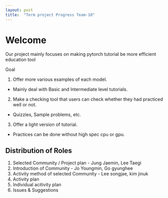```yaml
---
layout: post
title:  "Term project Progress Team-10"
---
```


# Welcome
Our project mainly focuses on making pytorch tutorial be more efficient education tool 

Goal 
1. Offer more various examples of each model.
  - Mainly deal with Basic and Intermediate level tutorials.
2. Make a checking tool that users can check whether they had practiced well or not.
  - Quizzies, Sample problems, etc.
3. Offer a light version of tutorial.
  - Practices can be done without high spec cpu or gpu.

Distribution of Roles
-------------------------------------
1. Selected Community / Project plan - Jung Jaemin, Lee Taegi
2. Introduction of Community - Jo Youngmin, Go gyunghee
3. Activity method of selected Community - Lee songjae, kim jinuk
4. Activity plan
5. Individual acitivity plan
6. Issues & Suggestions 
